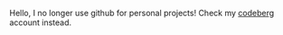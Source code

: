 Hello, I no longer use github for personal projects!
Check my [codeberg](https://codeberg.org/cyberglot) account instead.

